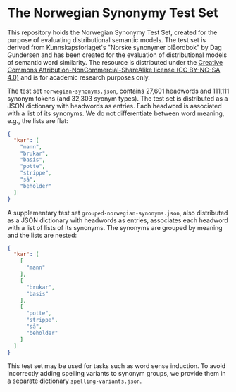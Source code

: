 # The Norwegian Synonymy Test Set

This repository holds the Norwegian Synonymy Test Set, created for the purpose of evaluating 
distributional semantic models. The test set is derived from Kunnskapsforlaget's 
"Norske synonymer blåordbok" by Dag Gundersen and has been created for the evaluation of 
distributional models of semantic word similarity. The resource is distributed under the
[Creative Commons Attribution-NonCommercial-ShareAlike license (CC BY-NC-SA 4.0)](https://creativecommons.org/licenses/by-nc-sa/4.0/) and is for academic research purposes only.

The test set ```norwegian-synonyms.json```, contains 27,601 headwords and 111,111 synonym tokens 
(and 32,303 syonym types). The test set is distributed as a JSON dictionary with headwords as 
entries. Each headword is associated with a list of its synonyms. We do not differentiate between
word meaning, e.g., the lists are flat:

```json
{
  "kar": [
    "mann",
    "brukar",
    "basis",
    "potte",
    "strippe",
    "så",
    "beholder"
  ]
}
```

A supplementary test set ```grouped-norwegian-synonyms.json```, also distributed as a JSON 
dictionary with headwords as entries, associates each headword with a list of lists of its 
synonyms. The synonyms are grouped by meaning and the lists are nested:

```json
{
  "kar": [
    [
      "mann"
    ],
    [
      "brukar",
      "basis"
    ],
    [
      "potte",
      "strippe",
      "så",
      "beholder"
    ]
  ]
}
```

This test set may be used for tasks such as word sense induction. 
To avoid incorrectly adding spelling variants to synonym groups, 
we provide them in a separate dictionary ```spelling-variants.json```. 
